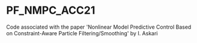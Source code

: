 # PF_NMPC_ACC21
Code associated with the paper 'Nonlinear Model Predictive Control Based on Constraint-Aware Particle Filtering/Smoothing' by I. Askari
